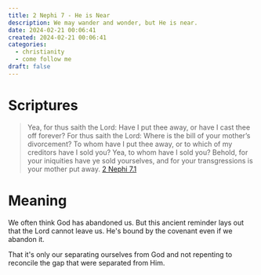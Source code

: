 ```yaml
---
title: 2 Nephi 7 - He is Near
description: We may wander and wonder, but He is near.
date: 2024-02-21 00:06:41
created: 2024-02-21 00:06:41
categories:
  - christianity
  - come follow me
draft: false
---
```

# Scriptures

> Yea, for thus saith the Lord: Have I put thee away, or have I cast thee off forever? For thus saith the Lord: Where is the bill of your mother’s divorcement? To whom have I put thee away, or to which of my creditors have I sold you? Yea, to whom have I sold you? Behold, for your iniquities have ye sold yourselves, and for your transgressions is your mother put away.
> [2 Nephi 7.1](../scriptures/2-nephi-7.1)

# Meaning

We often think God has abandoned us. But this ancient reminder lays out that the Lord cannot leave us. He's bound by the covenant even if we abandon it. 

That it's only our separating ourselves from God and not repenting to reconcile the gap that were separated from Him. 
